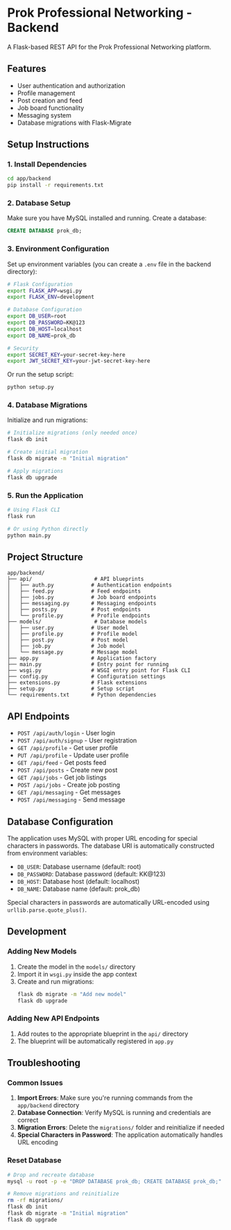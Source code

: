 # Prok Professional Networking - Backend

A Flask-based REST API for the Prok Professional Networking platform.

## Features

- User authentication and authorization
- Profile management
- Post creation and feed
- Job board functionality
- Messaging system
- Database migrations with Flask-Migrate

## Setup Instructions

### 1. Install Dependencies

```bash
cd app/backend
pip install -r requirements.txt
```

### 2. Database Setup

Make sure you have MySQL installed and running. Create a database:

```sql
CREATE DATABASE prok_db;
```

### 3. Environment Configuration

Set up environment variables (you can create a `.env` file in the backend directory):

```bash
# Flask Configuration
export FLASK_APP=wsgi.py
export FLASK_ENV=development

# Database Configuration
export DB_USER=root
export DB_PASSWORD=KK@123
export DB_HOST=localhost
export DB_NAME=prok_db

# Security
export SECRET_KEY=your-secret-key-here
export JWT_SECRET_KEY=your-jwt-secret-key-here
```

Or run the setup script:
```bash
python setup.py
```

### 4. Database Migrations

Initialize and run migrations:

```bash
# Initialize migrations (only needed once)
flask db init

# Create initial migration
flask db migrate -m "Initial migration"

# Apply migrations
flask db upgrade
```

### 5. Run the Application

```bash
# Using Flask CLI
flask run

# Or using Python directly
python main.py
```

## Project Structure

```
app/backend/
├── api/                    # API blueprints
│   ├── auth.py            # Authentication endpoints
│   ├── feed.py            # Feed endpoints
│   ├── jobs.py            # Job board endpoints
│   ├── messaging.py       # Messaging endpoints
│   ├── posts.py           # Post endpoints
│   └── profile.py         # Profile endpoints
├── models/                 # Database models
│   ├── user.py            # User model
│   ├── profile.py         # Profile model
│   ├── post.py            # Post model
│   ├── job.py             # Job model
│   └── message.py         # Message model
├── app.py                 # Application factory
├── main.py                # Entry point for running
├── wsgi.py                # WSGI entry point for Flask CLI
├── config.py              # Configuration settings
├── extensions.py          # Flask extensions
├── setup.py               # Setup script
└── requirements.txt       # Python dependencies
```

## API Endpoints

- `POST /api/auth/login` - User login
- `POST /api/auth/signup` - User registration
- `GET /api/profile` - Get user profile
- `PUT /api/profile` - Update user profile
- `GET /api/feed` - Get posts feed
- `POST /api/posts` - Create new post
- `GET /api/jobs` - Get job listings
- `POST /api/jobs` - Create job posting
- `GET /api/messaging` - Get messages
- `POST /api/messaging` - Send message

## Database Configuration

The application uses MySQL with proper URL encoding for special characters in passwords. The database URI is automatically constructed from environment variables:

- `DB_USER`: Database username (default: root)
- `DB_PASSWORD`: Database password (default: KK@123)
- `DB_HOST`: Database host (default: localhost)
- `DB_NAME`: Database name (default: prok_db)

Special characters in passwords are automatically URL-encoded using `urllib.parse.quote_plus()`.

## Development

### Adding New Models

1. Create the model in the `models/` directory
2. Import it in `wsgi.py` inside the app context
3. Create and run migrations:
   ```bash
   flask db migrate -m "Add new model"
   flask db upgrade
   ```

### Adding New API Endpoints

1. Add routes to the appropriate blueprint in the `api/` directory
2. The blueprint will be automatically registered in `app.py`

## Troubleshooting

### Common Issues

1. **Import Errors**: Make sure you're running commands from the `app/backend` directory
2. **Database Connection**: Verify MySQL is running and credentials are correct
3. **Migration Errors**: Delete the `migrations/` folder and reinitialize if needed
4. **Special Characters in Password**: The application automatically handles URL encoding

### Reset Database

```bash
# Drop and recreate database
mysql -u root -p -e "DROP DATABASE prok_db; CREATE DATABASE prok_db;"

# Remove migrations and reinitialize
rm -rf migrations/
flask db init
flask db migrate -m "Initial migration"
flask db upgrade
``` 